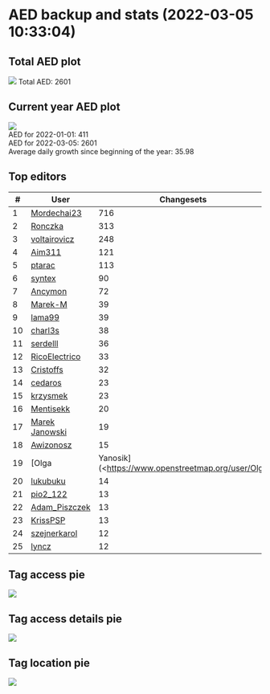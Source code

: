 # AED backup and stats (2022-03-05 10:33:04)


## Total AED plot
![](report_data/total_aed.png)
Total AED: 2601

## Current year AED plot
![](report_data/current_year_aed.png)\
AED for 2022-01-01: 411\
AED for 2022-03-05: 2601\
Average daily growth since beginning of the year: 35.98

## Top editors
| # | User | Changesets |
| ------------- | ------------- | ------------- |
| 1 | [Mordechai23](<https://www.openstreetmap.org/user/Mordechai23>) | 716 |
| 2 | [Ronczka](<https://www.openstreetmap.org/user/Ronczka>) | 313 |
| 3 | [voltairovicz](<https://www.openstreetmap.org/user/voltairovicz>) | 248 |
| 4 | [Aim311](<https://www.openstreetmap.org/user/Aim311>) | 121 |
| 5 | [ptarac](<https://www.openstreetmap.org/user/ptarac>) | 113 |
| 6 | [syntex](<https://www.openstreetmap.org/user/syntex>) | 90 |
| 7 | [Ancymon](<https://www.openstreetmap.org/user/Ancymon>) | 72 |
| 8 | [Marek-M](<https://www.openstreetmap.org/user/Marek-M>) | 39 |
| 9 | [lama99](<https://www.openstreetmap.org/user/lama99>) | 39 |
| 10 | [charl3s](<https://www.openstreetmap.org/user/charl3s>) | 38 |
| 11 | [serdelll](<https://www.openstreetmap.org/user/serdelll>) | 36 |
| 12 | [RicoElectrico](<https://www.openstreetmap.org/user/RicoElectrico>) | 33 |
| 13 | [Cristoffs](<https://www.openstreetmap.org/user/Cristoffs>) | 32 |
| 14 | [cedaros](<https://www.openstreetmap.org/user/cedaros>) | 23 |
| 15 | [krzysmek](<https://www.openstreetmap.org/user/krzysmek>) | 23 |
| 16 | [Mentisekk](<https://www.openstreetmap.org/user/Mentisekk>) | 20 |
| 17 | [Marek Janowski](<https://www.openstreetmap.org/user/Marek Janowski>) | 19 |
| 18 | [Awizonosz](<https://www.openstreetmap.org/user/Awizonosz>) | 15 |
| 19 | [Olga | Yanosik](<https://www.openstreetmap.org/user/Olga | Yanosik>) | 15 |
| 20 | [lukubuku](<https://www.openstreetmap.org/user/lukubuku>) | 14 |
| 21 | [pio2_122](<https://www.openstreetmap.org/user/pio2_122>) | 13 |
| 22 | [Adam_Piszczek](<https://www.openstreetmap.org/user/Adam_Piszczek>) | 13 |
| 23 | [KrissPSP](<https://www.openstreetmap.org/user/KrissPSP>) | 13 |
| 24 | [szejnerkarol](<https://www.openstreetmap.org/user/szejnerkarol>) | 12 |
| 25 | [lyncz](<https://www.openstreetmap.org/user/lyncz>) | 12 |

## Tag access pie
![](report_data/tag_access.png)

## Tag access details pie
![](report_data/tag_access_details.png)

## Tag location pie
![](report_data/tag_location.png)

